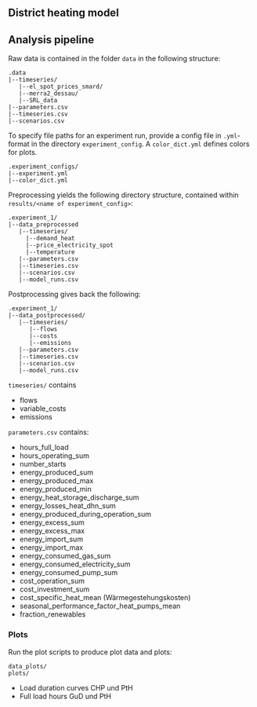 District heating model
----------------------

## Analysis pipeline

Raw data is contained in the folder `data` in the following structure:

```
.data
|--timeseries/
   |--el_spot_prices_smard/
   |--merra2_dessau/
   |--SRL_data
|--parameters.csv
|--timeseries.csv
|--scenarios.csv
```

To specify file paths for an experiment run, provide a config file in `.yml`-format in the directory `experiment_config`.
A `color_dict.yml` defines colors for plots.

```
.experiment_configs/
|--experiment.yml
|--color_dict.yml
```

Preprocessing yields the following directory structure, contained within `results/<name of experiment_config>`:

```
.experiment_1/
|--data_preprocessed
   |--timeseries/
     |--demand_heat
     |--price_electricity_spot
     |--temperature
   |--parameters.csv
   |--timeseries.csv
   |--scenarios.csv
   |--model_runs.csv
```

Postprocessing gives back the following:

```
.experiment_1/
|--data_postprocessed/
   |--timeseries/
      |--flows
      |--costs
      |--emissions
   |--parameters.csv
   |--timeseries.csv
   |--scenarios.csv
   |--model_runs.csv
```

`timeseries/` contains
* flows
* variable_costs
* emissions

`parameters.csv` contains:  
* hours_full_load
* hours_operating_sum
* number_starts
* energy_produced_sum
* energy_produced_max
* energy_produced_min
* energy_heat_storage_discharge_sum
* energy_losses_heat_dhn_sum
* energy_produced_during_operation_sum
* energy_excess_sum
* energy_excess_max
* energy_import_sum
* energy_import_max
* energy_consumed_gas_sum
* energy_consumed_electricity_sum
* energy_consumed_pump_sum
* cost_operation_sum
* cost_investment_sum
* cost_specific_heat_mean (Wärmegestehungskosten)
* seasonal_performance_factor_heat_pumps_mean
* fraction_renewables

### Plots

Run the plot scripts to produce plot data and plots:

```
data_plots/
plots/
```

* Load duration curves CHP und PtH
* Full load hours GuD und PtH
